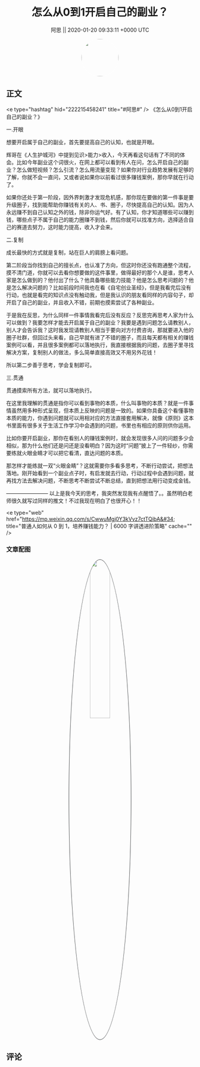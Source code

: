 <h1 align="center">怎么从0到1开启自己的副业？</h1>




<p align="center">
    <a>阿思 || 2020-01-20 09:33:11 &#43;0000 UTC</a>
</p>

<div align="center">
    <img src="https://images.zsxq.com/FpRCmvQLgU4P26vaQGYIOZQ-56cF?e=1590940799&amp;token=kIxbL07-8jAj8w1n4s9zv64FuZZNEATmlU_Vm6zD:MFjQa2wd96RvtyH-lkThfb7iRho=" width="100" height="100" style="border:1px solid;border-radius:50%; color:#ffffff"/>
</div>




## 正文

<div>
&lt;e type=&#34;hashtag&#34; hid=&#34;222215458241&#34; title=&#34;#阿思#&#34; /&gt; 
《怎么从0到1开启自己的副业？》

一.开眼

想要开启属于自己的副业，首先要提高自己的认知，也就是开眼。

辉哥在《人生护城河​》中提到见识&gt;能力&gt;收入，今天再看这句话有了不同的体会。比如今年副业这个词很火，在网上都可以看到有人在问，怎么开启自己的副业？怎么做短视频？怎么引流？怎么用流量变现？如果你对行业趋势发展有足够的了解，你就不会一直问，又或者说如果你以前看过很多赚钱案例，那你早就在行动了。

如果你还处于第一阶段，因外界刺激才发现危机感，那你现在要做的第一件事是要升级圈子，找到能帮助你赚钱有关的人、书、圈子，尽快提高自己的认知。因为人永远赚不到自己认知之外的钱，除非你运气好。有了认知，你才知道哪些可以赚到钱，哪些点子不属于自己的能力圈赚不到钱，然后你就可以找准方向，选择适合自己的赛道去努力，这时能力提高，收入才会来。

二.复制

成长最快的方式就是复制，站在巨人的肩膀上看问题。

第二阶段当你找到自己的擅长点，也认准了方向，但这时你还没有跑通整个流程，摸不清门道，你就可以去看你想要做的这件事里，做得最好的那个人是谁，思考人家是怎么做到的？他付出了什么？他具备哪些能力技能？他是怎么思考问题的？他是怎么解决问题的？比如前段时间我也在看《自宅创业圣经》，但是我看完后没有行动，也就是看完的知识点没有触动我，但是我认识的朋友看同样的内容句子，却开启了自己的副业，并且收入不错，前期也摸索尝试了各种副业。

于是我在反思，为什么同样一件事情我看完后没有反应？反思完再思考人家为什么可以做到？我要怎样才能去开启属于自己的副业？我要是遇到问题怎么请教别人，别人才会告诉我？这时我发现请教别人相当于要向对方付费咨询，那就要进入他的圈子社群，但回过头来看，自己早就有进了不错的圈子，而且每天都有相关的赚钱案例可以看，并且很多案例都可以落地执行，我直接根据我的问题，去圈子里寻找解决方案，复制别人的做法，多么简单直接高效又不用另外花钱！

所以第二步善于思考，学会复制即可。

三.贯通

贯通摸索所有方法，就可以落地执行。

在这里我理解的贯通是指你可以看到事物的本质，什么叫事物的本质？就是一件事情虽然用多种形式呈现，但本质上反映的问题是一致的。如果你具备这个看懂事物本质的能力，你遇到问题就可以用相对应的方法直接套用解决，就像《原则​》这本书里面有很多关于生活工作学习中会遇到的问题，书里也有相应的原则供你运用。

比如你要开启副业，那你在看别人的赚钱案例时，就会发现很多人问的问题多少会相似，那为什么他们还是问还是没看明白？因为这时“问题”披上了一件轻纱，你需要练就火眼金睛才可以把它看清，直达问题的本质。

那怎样才能练就一双“火眼金睛”？这就需要你多看多思考，不断行动尝试，把想法落地。刚开始看到一个副业点子时，有启发就去行动，行动过程中会遇到问题，就再找方法去解决问题，不断思考不断尝试不断总结，直到把想法用行动变成金钱。

————————
以上是我今天的思考，我突然发现我有点醒悟了。。虽然明白老师很久就写过同样的推文！不过我现在明白了也很开心！！

&lt;e type=&#34;web&#34; href=&#34;https://mp.weixin.qq.com/s/CwwuMgj0Y3kVvz7ctTQibA&#34; title=&#34;普通人如何从 0 到 1，培养赚钱能力？ | 6000 字讲透进阶策略&#34; cache=&#34;&#34; /&gt;
</div>

### 文章配图

<div class="image" align="center">

<img src="https://images.zsxq.com/FjdHobM9hrvOqC1KbFUSq82QOVjL?imageMogr2/auto-orient/thumbnail/800x/format/jpg/blur/1x0/quality/75&amp;e=1590940799&amp;token=kIxbL07-8jAj8w1n4s9zv64FuZZNEATmlU_Vm6zD:9xdYekY_uF6IWqmuKSmVIE7H8_s=" width="33%" height="33%" style="border:1px solid;border-radius:50%; color:#3c3f41"/>

</div>


## 评论

<div align="left">
<div>

</div>
</div>